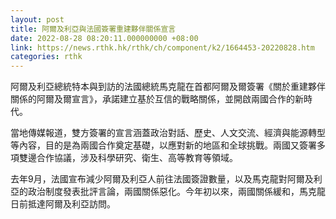 ```yaml
---
layout: post
title: 阿爾及利亞與法國簽署重建夥伴關係宣言
date: 2022-08-28 08:20:11.000000000 +08:00
link: https://news.rthk.hk/rthk/ch/component/k2/1664453-20220828.htm
categories: rthk
---
```


阿爾及利亞總統特本與到訪的法國總統馬克龍在首都阿爾及爾簽署《關於重建夥伴關係的阿爾及爾宣言》，承諾建立基於互信的戰略關係，並開啟兩國合作的新時代。

當地傳媒報道，雙方簽署的宣言涵蓋政治對話、歷史、人文交流、經濟與能源轉型等內容，目的是為兩國合作奠定基礎，以應對新的地區和全球挑戰。兩國又簽署多項雙邊合作協議，涉及科學研究、衛生、高等教育等領域。

去年9月，法國宣布減少阿爾及利亞人前往法國簽證數量，以及馬克龍對阿爾及利亞的政治制度發表批評言論，兩國關係惡化。今年初以來，兩國關係緩和，馬克龍日前抵達阿爾及利亞訪問。
